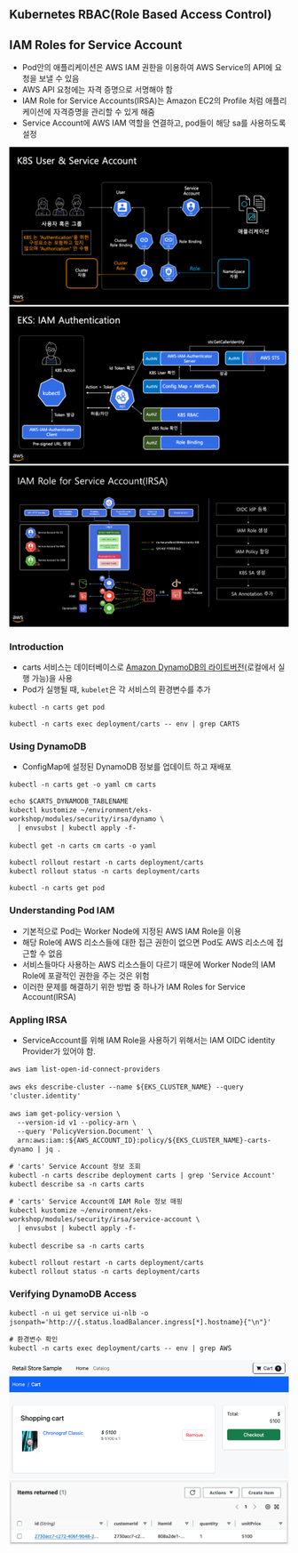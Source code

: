 ## Kubernetes RBAC(Role Based Access Control)
## IAM Roles for Service Account
* Pod안의 애플리케이션은 AWS IAM 권한을 이용하여 AWS Service의 API에 요청을 보낼 수 있음
* AWS API 요청에는 자격 증명으로 서명해야 함
* IAM Role for Service Accounts(IRSA)는 Amazon EC2의 Profile 처럼 애플리케이션에 자격증명을 관리할 수 있게 해줌
* Service Account에 AWS IAM 역할을 연결하고, pod들이 해당 sa를 사용하도록 설정
  
<img src="../../images/irsa-03.png">
<img src="../../images/irsa-04.png">
<img src="../../images/irsa-05.png">

### Introduction
* carts 서비스는 데이터베이스로 [Amazon DynamoDB의 라이트버전](https://docs.aws.amazon.com/ko_kr/amazondynamodb/latest/developerguide/DynamoDBLocal.html)(로컬에서 실행 가능)을 사용
* Pod가 실행될 때, `kubelet`은 각 서비스의 환경변수를 추가 

```shell
kubectl -n carts get pod
```
```shell
kubectl -n carts exec deployment/carts -- env | grep CARTS
```
### Using DynamoDB
* ConfigMap에 설정된 DynamoDB 정보를 업데이트 하고 재배포
```shell
kubectl -n carts get -o yaml cm carts
```
```shell
echo $CARTS_DYNAMODB_TABLENAME
kubectl kustomize ~/environment/eks-workshop/modules/security/irsa/dynamo \
  | envsubst | kubectl apply -f-

kubectl get -n carts cm carts -o yaml
```
```shell
kubectl rollout restart -n carts deployment/carts
kubectl rollout status -n carts deployment/carts
```
```shell
kubectl -n carts get pod
```

### Understanding Pod IAM
* 기본적으로 Pod는 Worker Node에 지정된 AWS IAM Role을 이용
* 해당 Role에 AWS 리소스들에 대한 접근 권한이 없으면 Pod도 AWS 리소스에 접근할 수 없음
* 서비스들마다 사용하는 AWS 리소스들이 다르기 때문에 Worker Node의 IAM Role에 포괄적인 권한을 주는 것은 위험
* 이러한 문제를 해결하기 위한 방법 중 하나가 IAM Roles for Service Account(IRSA)

### Appling IRSA
* ServiceAccount를 위해 IAM Role을 사용하기 위해서는 IAM OIDC identity Provider가 있어야 함. 

```shell
aws iam list-open-id-connect-providers

aws eks describe-cluster --name ${EKS_CLUSTER_NAME} --query 'cluster.identity'

aws iam get-policy-version \
  --version-id v1 --policy-arn \
  --query 'PolicyVersion.Document' \
  arn:aws:iam::${AWS_ACCOUNT_ID}:policy/${EKS_CLUSTER_NAME}-carts-dynamo | jq .
```
```shell
# 'carts' Service Account 정보 조회
kubectl -n carts describe deployment carts | grep 'Service Account'
kubectl describe sa -n carts carts
```
```shell
# 'carts' Service Account에 IAM Role 정보 매핑
kubectl kustomize ~/environment/eks-workshop/modules/security/irsa/service-account \
  | envsubst | kubectl apply -f-
 
kubectl describe sa -n carts carts
```
```shell
kubectl rollout restart -n carts deployment/carts
kubectl rollout status -n carts deployment/carts
```

### Verifying DynamoDB Access
```shell
kubectl -n ui get service ui-nlb -o jsonpath='http://{.status.loadBalancer.ingress[*].hostname}{"\n"}'
```
```shell
# 환경변수 확인
kubectl -n carts exec deployment/carts -- env | grep AWS
```

<img src="../../images/irsa-06.png">
<img src="../../images/irsa-07.png">
